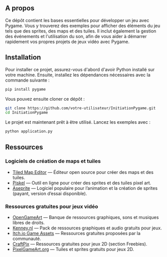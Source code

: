 ## A propos
Ce dépôt contient les bases essentielles pour développer un jeu avec Pygame. Vous y trouverez des exemples pour afficher des éléments du jeu tels que des sprites, des maps et des tuiles. Il inclut également la gestion des événements et l'utilisation du son, afin de vous aider à démarrer rapidement vos propres projets de jeux vidéo avec Pygame.

## Installation
Pour installer ce projet, assurez-vous d'abord d'avoir Python installé sur votre machine. Ensuite, installez les dépendances nécessaires avec la commande suivante :

```bash
pip install pygame
```

Vous pouvez ensuite cloner ce dépôt :

```bash
git clone https://github.com/votre-utilisateur/InitiationPygame.git
cd InitiationPygame
```

Le projet est maintenant prêt à être utilisé. Lancez les exemples avec :

```bash
python application.py
```

## Ressources
### Logiciels de création de maps et tuiles

- [Tiled Map Editor](https://www.mapeditor.org/) — Éditeur open source pour créer des maps et des tuiles.
- [Piskel](https://www.piskelapp.com/) — Outil en ligne pour créer des sprites et des tuiles pixel art.
- [Aseprite](https://www.aseprite.org/) — Logiciel populaire pour l’animation et la création de sprites (payant, version d’essai disponible).

### Ressources gratuites pour jeux vidéo

- [OpenGameArt](https://opengameart.org/) — Banque de ressources graphiques, sons et musiques libres de droits.
- [Kenney.nl](https://kenney.nl/assets) — Pack de ressources graphiques et audio gratuits pour jeux.
- [Itch.io Game Assets](https://itch.io/game-assets/free) — Ressources gratuites proposées par la communauté.
- [CraftPix](https://craftpix.net/freebies/) — Ressources gratuites pour jeux 2D (section Freebies).
- [PixelGameArt.org](https://pixelgameart.org/) — Tuiles et sprites gratuits pour jeux 2D.
